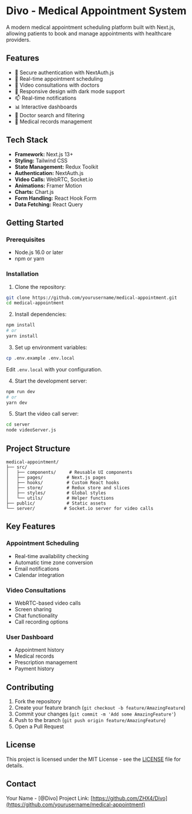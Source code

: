 # Divo - Medical Appointment System

A modern medical appointment scheduling platform built with Next.js, allowing patients to book and manage appointments with healthcare providers.

## Features

- 🔐 Secure authentication with NextAuth.js
- 📅 Real-time appointment scheduling
- 🎥 Video consultations with doctors
- 📱 Responsive design with dark mode support
- 📫 Real-time notifications
- 📊 Interactive dashboards
- 🏥 Doctor search and filtering
- 📝 Medical records management

## Tech Stack

- **Framework:** Next.js 13+
- **Styling:** Tailwind CSS
- **State Management:** Redux Toolkit
- **Authentication:** NextAuth.js
- **Video Calls:** WebRTC, Socket.io
- **Animations:** Framer Motion
- **Charts:** Chart.js
- **Form Handling:** React Hook Form
- **Data Fetching:** React Query

## Getting Started

### Prerequisites

- Node.js 16.0 or later
- npm or yarn

### Installation

1. Clone the repository:
```bash
git clone https://github.com/yourusername/medical-appointment.git
cd medical-appointment
```

2. Install dependencies:
```bash
npm install
# or
yarn install
```

3. Set up environment variables:
```bash
cp .env.example .env.local
```
Edit `.env.local` with your configuration.

4. Start the development server:
```bash
npm run dev
# or
yarn dev
```

5. Start the video call server:
```bash
cd server
node videoServer.js
```

## Project Structure

```
medical-appointment/
├── src/
│   ├── components/     # Reusable UI components
│   ├── pages/         # Next.js pages
│   ├── hooks/         # Custom React hooks
│   ├── store/         # Redux store and slices
│   ├── styles/        # Global styles
│   └── utils/         # Helper functions
├── public/            # Static assets
└── server/           # Socket.io server for video calls
```

## Key Features

### Appointment Scheduling
- Real-time availability checking
- Automatic time zone conversion
- Email notifications
- Calendar integration

### Video Consultations
- WebRTC-based video calls
- Screen sharing
- Chat functionality
- Call recording options

### User Dashboard
- Appointment history
- Medical records
- Prescription management
- Payment history

## Contributing

1. Fork the repository
2. Create your feature branch (`git checkout -b feature/AmazingFeature`)
3. Commit your changes (`git commit -m 'Add some AmazingFeature'`)
4. Push to the branch (`git push origin feature/AmazingFeature`)
5. Open a Pull Request

## License

This project is licensed under the MIT License - see the [LICENSE](LICENSE) file for details.

## Contact

Your Name - [@Divo]
Project Link: [https://github.com/ZHX4/Divo](https://github.com/yourusername/medical-appointment)
